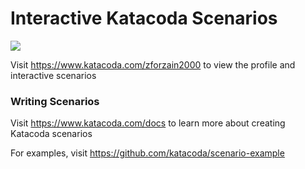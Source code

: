 # Interactive Katacoda Scenarios

[![](http://shields.katacoda.com/katacoda/zforzain2000/count.svg)](https://www.katacoda.com/zforzain2000 "Get your profile on Katacoda.com")

Visit https://www.katacoda.com/zforzain2000 to view the profile and interactive scenarios

### Writing Scenarios
Visit https://www.katacoda.com/docs to learn more about creating Katacoda scenarios

For examples, visit https://github.com/katacoda/scenario-example
